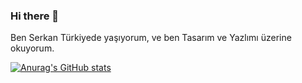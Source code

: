 ### Hi there 👋

Ben Serkan Türkiyede yaşıyorum, ve ben Tasarım ve Yazlımı üzerine okuyorum.

[![Anurag's GitHub stats](https://github-readme-stats.vercel.app/api?username=anuraghazra)](https://github.com/serkan-ai/github-readme-stats)
